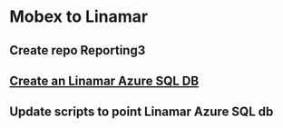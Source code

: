 # Mobex to Linamar

## Create repo Reporting3

## **[Create an Linamar Azure SQL DB](../../../../../azure/linamar.com/sqldb/create_repsys_database.md)**

## Update scripts to point Linamar Azure SQL db
